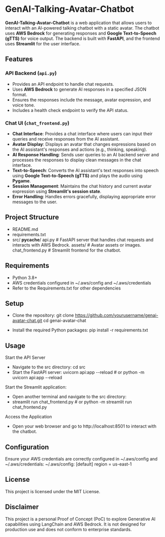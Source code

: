 # GenAI-Talking-Avatar-Chatbot

**GenAI-Talking-Avatar-Chatbot** is a web application that allows users to interact with an AI-powered talking chatbot with a static avatar. The chatbot uses **AWS Bedrock** for generating responses and **Google Text-to-Speech (gTTS)** for voice output. The backend is built with **FastAPI**, and the frontend uses **Streamlit** for the user interface.

## Features

### API Backend (`api.py`)
- Provides an API endpoint to handle chat requests.
- Uses **AWS Bedrock** to generate AI responses in a specified JSON format.
- Ensures the responses include the message, avatar expression, and voice tone.
- Includes a health check endpoint to verify the API status.

### Chat UI (`chat_frontend.py`)
- **Chat Interface**: Provides a chat interface where users can input their queries and receive responses from the AI assistant.
- **Avatar Display**: Displays an avatar that changes expressions based on the AI assistant's responses and actions (e.g., thinking, speaking).
- **AI Response Handling**: Sends user queries to an AI backend server and processes the responses to display clean messages in the chat interface.
- **Text-to-Speech**: Converts the AI assistant's text responses into speech using **Google Text-to-Speech (gTTS)** and plays the audio using **Pygame**.
- **Session Management**: Maintains the chat history and current avatar expression using **Streamlit's session state**.
- **Error Handling**: Handles errors gracefully, displaying appropriate error messages to the user.

## Project Structure
- README.md
- requirements.txt
- src/
    __pycache__/
    api.py          # FastAPI server that handles chat requests and interacts with AWS Bedrock.
    assets/         # Avatar assets or images.
    chat_frontend.py # Streamlit frontend for the chatbot.

## Requirements
- Python 3.8+
- AWS credentials configured in ~/.aws/config and ~/.aws/credentials
- Refer to the Requirements.txt for other dependencies

## Setup
- Clone the repository:
    git clone https://github.com/yourusername/genai-avatar-chat.git
    cd genai-avatar-chat

- Install the required Python packages:
    pip install -r requirements.txt

## Usage
Start the API Server
- Navigate to the src directory:
    cd src
- Start the FastAPI server:
    uvicorn api:app --reload # or python -m uvicorn api:app --reload

Start the Streamlit application:
- Open another terminal and navigate to the src directory:
- streamlit run chat_frontend.py # or python -m streamlit run chat_frontend.py

Access the Application
- Open your web browser and go to http://localhost:8501 to interact with the chatbot.

## Configuration
Ensure your AWS credentials are correctly configured in ~/.aws/config and ~/.aws/credentials:
~/.aws/config:
[default]
region = us-east-1

## License
This project is licensed under the MIT License.

## Disclaimer
This project is a personal Proof of Concept (PoC) to explore Generative AI capabilities using LangChain and AWS Bedrock. It is not designed for production use and does not conform to enterprise standards.


